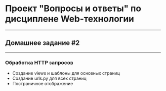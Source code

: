 # Проект "Вопросы и ответы" по дисциплене Web-технологии 
--------------------------------------------------------
## Домашнее задание #2
--------------------------------------------------------
### Обработка HTTP запросов
- Создание views и шаблоны для основных страниц
- Создание urls.py для всех страниц
- Постраничное отображение
